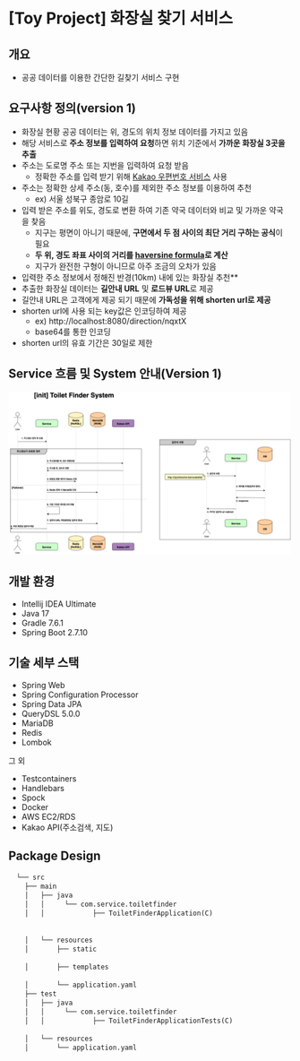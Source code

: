 # [Toy Project] 화장실 찾기 서비스

## 개요
* 공공 데이터를 이용한 간단한 길찾기 서비스 구현

## 요구사항 정의(version 1)
* 화장실 현황 공공 데이터는 위, 경도의 위치 정보 데이터를 가지고 있음
* 해당 서비스로 **주소 정보를 입력하여 요청**하면 위치 기준에서 **가까운 화장실 3곳을 추출**
* 주소는 도로명 주소 또는 지번을 입력하여 요청 받음
  * 정확한 주소를 입력 받기 위해 [Kakao 우편번호 서비스](https://postcode.map.daum.net/guide) 사용
* 주소는 정확한 상세 주소(동, 호수)를 제외한 주소 정보를 이용하여 추천
  * ex) 서울 성북구 종암로 10길
* 입력 받은 주소를 위도, 경도로 변환 하여 기존 약국 데이터와 비교 및 가까운 약국을 찾음 
  * 지구는 평면이 아니기 때문에, **구면에서 두 점 사이의 최단 거리 구하는 공식**이 필요
  * **두 위, 경도 좌표 사이의 거리를 [haversine formula](https://en.wikipedia.org/wiki/Haversine_formula)로 계산**
  * 지구가 완전한 구형이 아니므로 아주 조금의 오차가 있음 
* 입력한 주소 정보에서 정해진 반경(10km) 내에 있는 화장실 추천**
* 추출한 화장실 데이터는 **길안내 URL** 및 **로드뷰 URL**로 제공 
* 길안내 URL은 고객에게 제공 되기 때문에 **가독성을 위해 shorten url로 제공**
* shorten url에 사용 되는 key값은 인코딩하여 제공 
  * ex) http://localhost:8080/direction/nqxtX
  * base64를 통한 인코딩 
* shorten url의 유효 기간은 30일로 제한

## Service 흐름 및 System 안내(Version 1)
<img src="document/toilet_finder.drawio.png">


## 개발 환경
* Intellij IDEA Ultimate
* Java 17
* Gradle 7.6.1
* Spring Boot 2.7.10

## 기술 세부 스택
* Spring Web
* Spring Configuration Processor
* Spring Data JPA
* QueryDSL 5.0.0
* MariaDB
* Redis
* Lombok

그 외
* Testcontainers
* Handlebars
* Spock
* Docker
* AWS EC2/RDS
* Kakao API(주소검색, 지도)

## Package Design
```
  └── src
    ├── main
    │   ├── java
    │   │     └── com.service.toiletfinder
    │   │            ├── ToiletFinderApplication(C)
    
    
    │   └── resources
    │       ├── static           
    
    │       ├── templates
               
    │       └── application.yaml
    ├── test
    │   ├── java
    │   │     └── com.service.toiletfinder
    │   │            ├── ToiletFinderApplicationTests(C)
    
    │   └── resources
    │       └── application.yaml
```